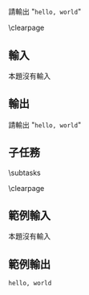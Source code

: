 #

<!-- \begin{figure}[h]
\centering
\includegraphics[width=2in]{TODO.jpg}
\caption{TODO: 圖片說明}
\end{figure} -->

請輸出 "`hello, world`"

\clearpage

## 輸入
本題沒有輸入

## 輸出
請輸出 "`hello, world`"

## 子任務
\subtasks

\clearpage

## 範例輸入
本題沒有輸入

## 範例輸出
```
hello, world
```
